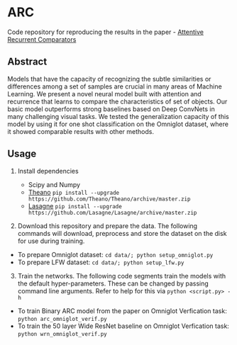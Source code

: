 # ARC
Code repository for reproducing the results in the paper - [Attentive Recurrent Comparators](http://openreview.net/forum?id=BJjn-Yixl "Paper on OpenReview")

## Abstract
Models that have the capacity of recognizing the subtle similarities or differences among a set of samples are crucial in many areas of Machine Learning. We present a novel neural model built with attention and recurrence that learns to compare the characteristics of set of objects. Our basic model outperforms strong baselines based on Deep ConvNets in many challenging visual tasks. We tested the generalization capacity of this model by using it for one shot classification on the Omniglot dataset, where it showed comparable results with other methods.

## Usage
1. Install dependencies
    * Scipy and Numpy
    * [Theano](http://deeplearning.net/software/theano/) `pip install --upgrade https://github.com/Theano/Theano/archive/master.zip`
    * [Lasagne](http://lasagne.readthedocs.io/en/latest/index.html) `pip install --upgrade https://github.com/Lasagne/Lasagne/archive/master.zip`

2. Download this repository and prepare the data. The following commands will download, preprocess and store the dataset on the disk for use during training.
  * To prepare Omniglot dataset: `cd data/; python setup_omniglot.py`
  * To prepare LFW dataset: `cd data/; python setup_lfw.py`

3. Train the networks. The following code segments train the models with the default hyper-parameters. These can be changed by passing command line arguments. Refer to help for this via `python <script.py> -h`
  * To train Binary ARC model from the paper on Omniglot Verfication task: `python arc_omniglot_verif.py`
  * To train the 50 layer Wide ResNet baseline on Omniglot Verfication task: `python wrn_omniglot_verif.py`
